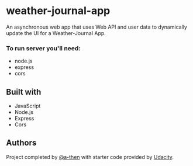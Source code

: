 # weather-journal-app
An asynchronous web app that uses Web API and user data to dynamically update the UI for a Weather-Journal App.

### To run server you'll need:
  - node.js
  - express
  - cors

## Built with
  - JavaScript
  - Node.js
  - Express
  - Cors

## Authors

Project completed by [@a-then](https://github.com/a-then) with starter code provided by [Udacity](https://www.udacity.com/).

